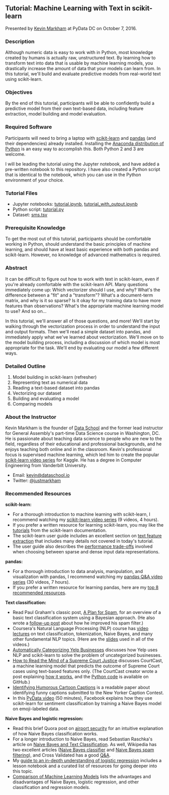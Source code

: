 ## Tutorial: Machine Learning with Text in scikit-learn

Presented by [Kevin Markham](http://www.dataschool.io/about/) at PyData DC on October 7, 2016.

### Description

Although numeric data is easy to work with in Python, most knowledge created by humans is actually raw, unstructured text. By learning how to transform text into data that is usable by machine learning models, you drastically increase the amount of data that your models can learn from. In this tutorial, we'll build and evaluate predictive models from real-world text using scikit-learn.

### Objectives

By the end of this tutorial, participants will be able to confidently build a predictive model from their own text-based data, including feature extraction, model building and model evaluation.

### Required Software

Participants will need to bring a laptop with [scikit-learn](http://scikit-learn.org/stable/install.html) and [pandas](http://pandas.pydata.org/pandas-docs/stable/install.html) (and their dependencies) already installed. Installing the [Anaconda distribution of Python](https://www.continuum.io/downloads) is an easy way to accomplish this. Both Python 2 and 3 are welcome.

I will be leading the tutorial using the Jupyter notebook, and have added a pre-written notebook to this repository. I have also created a Python script that is identical to the notebook, which you can use in the Python environment of your choice.

### Tutorial Files

* Jupyter notebooks: [tutorial.ipynb](tutorial.ipynb), [tutorial_with_output.ipynb](tutorial_with_output.ipynb)
* Python script: [tutorial.py](tutorial.py)
* Dataset: [sms.tsv](sms.tsv)

### Prerequisite Knowledge

To get the most out of this tutorial, participants should be comfortable working in Python, should understand the basic principles of machine learning, and should have at least basic experience with both pandas and scikit-learn. However, no knowledge of advanced mathematics is required.

### Abstract

It can be difficult to figure out how to work with text in scikit-learn, even if you're already comfortable with the scikit-learn API. Many questions immediately come up: Which vectorizer should I use, and why? What's the difference between a "fit" and a "transform"? What's a document-term matrix, and why is it so sparse? Is it okay for my training data to have more features than observations? What's the appropriate machine learning model to use? And so on...

In this tutorial, we'll answer all of those questions, and more! We'll start by walking through the vectorization process in order to understand the input and output formats. Then we'll read a simple dataset into pandas, and immediately apply what we've learned about vectorization. We'll move on to the model building process, including a discussion of which model is most appropriate for the task. We'll end by evaluating our model a few different ways.

### Detailed Outline

1. Model building in scikit-learn (refresher)
2. Representing text as numerical data
3. Reading a text-based dataset into pandas
4. Vectorizing our dataset
5. Building and evaluating a model
6. Comparing models

### About the Instructor

Kevin Markham is the founder of [Data School](http://www.dataschool.io/) and the former lead instructor for General Assembly's part-time Data Science course in Washington, DC. He is passionate about teaching data science to people who are new to the field, regardless of their educational and professional backgrounds, and he enjoys teaching both online and in the classroom. Kevin's professional focus is supervised machine learning, which led him to create the popular [scikit-learn video series](https://github.com/justmarkham/scikit-learn-videos) for Kaggle. He has a degree in Computer Engineering from Vanderbilt University.

* Email: [kevin@dataschool.io](mailto:kevin@dataschool.io)
* Twitter: [@justmarkham](https://twitter.com/justmarkham)

### Recommended Resources

**scikit-learn:**
* For a thorough introduction to machine learning with scikit-learn, I recommend watching my [scikit-learn video series](https://github.com/justmarkham/scikit-learn-videos) (9 videos, 4 hours).
* If you prefer a written resource for learning scikit-learn, you may like the [tutorials](http://scikit-learn.org/stable/tutorial/index.html) from the scikit-learn documentation.
* The scikit-learn user guide includes an excellent section on [text feature extraction](http://scikit-learn.org/stable/modules/feature_extraction.html#text-feature-extraction) that includes many details not covered in today's tutorial.
* The user guide also describes the [performance trade-offs](http://scikit-learn.org/stable/modules/computational_performance.html#influence-of-the-input-data-representation) involved when choosing between sparse and dense input data representations.

**pandas:**
* For a thorough introduction to data analysis, manipulation, and visualization with pandas, I recommend watching my [pandas Q&A video series](https://github.com/justmarkham/pandas-videos) (30 videos, 7 hours).
* If you prefer a written resource for learning pandas, here are my [top 8 recommended resources](http://www.dataschool.io/best-python-pandas-resources/).

**Text classification:**
* Read Paul Graham's classic post, [A Plan for Spam](http://www.paulgraham.com/spam.html), for an overview of a basic text classification system using a Bayesian approach. (He also wrote a [follow-up post](http://www.paulgraham.com/better.html) about how he improved his spam filter.)
* Coursera's Natural Language Processing (NLP) course has [video lectures](https://www.youtube.com/playlist?list=PL6397E4B26D00A269) on text classification, tokenization, Naive Bayes, and many other fundamental NLP topics. (Here are the [slides](http://web.stanford.edu/~jurafsky/NLPCourseraSlides.html) used in all of the videos.)
* [Automatically Categorizing Yelp Businesses](http://engineeringblog.yelp.com/2015/09/automatically-categorizing-yelp-businesses.html) discusses how Yelp uses NLP and scikit-learn to solve the problem of uncategorized businesses.
* [How to Read the Mind of a Supreme Court Justice](http://fivethirtyeight.com/features/how-to-read-the-mind-of-a-supreme-court-justice/) discusses CourtCast, a machine learning model that predicts the outcome of Supreme Court cases using text-based features only. (The CourtCast creator wrote a post explaining [how it works](https://sciencecowboy.wordpress.com/2015/03/05/predicting-the-supreme-court-from-oral-arguments/), and the [Python code](https://github.com/nasrallah/CourtCast) is available on GitHub.)
* [Identifying Humorous Cartoon Captions](http://www.cs.huji.ac.il/~dshahaf/pHumor.pdf) is a readable paper about identifying funny captions submitted to the New Yorker Caption Contest.
* In this [PyData video](https://www.youtube.com/watch?v=y3ZTKFZ-1QQ) (50 minutes), Facebook explains how they use scikit-learn for sentiment classification by training a Naive Bayes model on emoji-labeled data.

**Naive Bayes and logistic regression:**
* Read this brief Quora post on [airport security](http://www.quora.com/In-laymans-terms-how-does-Naive-Bayes-work/answer/Konstantin-Tt) for an intuitive explanation of how Naive Bayes classification works.
* For a longer introduction to Naive Bayes, read Sebastian Raschka's article on [Naive Bayes and Text Classification](http://sebastianraschka.com/Articles/2014_naive_bayes_1.html). As well, Wikipedia has two excellent articles ([Naive Bayes classifier](http://en.wikipedia.org/wiki/Naive_Bayes_classifier) and [Naive Bayes spam filtering](http://en.wikipedia.org/wiki/Naive_Bayes_spam_filtering)), and Cross Validated has a good [Q&A](http://stats.stackexchange.com/questions/21822/understanding-naive-bayes).
* My [guide to an in-depth understanding of logistic regression](http://www.dataschool.io/guide-to-logistic-regression/) includes a lesson notebook and a curated list of resources for going deeper into this topic.
* [Comparison of Machine Learning Models](https://github.com/justmarkham/DAT8/blob/master/other/model_comparison.md) lists the advantages and disadvantages of Naive Bayes, logistic regression, and other classification and regression models.
